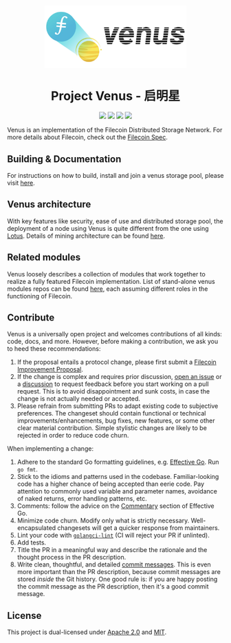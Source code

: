 <p align="center">
  <a href="https://venus.filecoin.io/intro/" title="Filecoin Docs">
    <img src="documentation/images/venus_logo_big2.jpg" alt="Project Venus Logo" width="330" />
  </a>
</p>



<h1 align="center">Project Venus - 启明星</h1>

<p align="center">
 <a href="https://github.com/filecoin-project/venus/actions"><img src="https://github.com/filecoin-project/venus/actions/workflows/build_upload.yml/badge.svg"/></a>
 <a href="https://codecov.io/gh/filecoin-project/venus"><img src="https://codecov.io/gh/filecoin-project/venus/branch/master/graph/badge.svg?token=J5QWYWkgHT"/></a>
 <a href="https://goreportcard.com/report/github.com/filecoin-project/venus"><img src="https://goreportcard.com/badge/github.com/filecoin-project/venus"/></a>
 <a href="https://github.com/filecoin-project/venus/tags"><img src="https://img.shields.io/github/v/tag/filecoin-project/venus"/></a>
  <br>
</p>


Venus is an implementation of the Filecoin Distributed Storage Network. For more details about Filecoin, check out the [Filecoin Spec](https://spec.filecoin.io).

## Building & Documentation

For instructions on how to build, install and join a venus storage pool, please visit [here](https://venus.filecoin.io/intro/).

## Venus architecture

With key features like security, ease of use and distributed storage pool, the deployment of a node using Venus is quite different from the one using [Lotus](https://github.com/filecoin-project/lotus). Details of mining architecture can be found [here](https://venus.filecoin.io/intro/#how-venus-works).

## Related modules

Venus loosely describes a collection of modules that work together to realize a fully featured Filecoin implementation. List of stand-alone venus modules repos can be found [here](https://venus.filecoin.io/intro/#how-venus-works), each assuming different roles in the functioning of Filecoin.

## Contribute

Venus is a universally open project and welcomes contributions of all kinds: code, docs, and more. However, before making a contribution, we ask you to heed these recommendations:

1. If the proposal entails a protocol change, please first submit a [Filecoin Improvement Proposal](https://github.com/filecoin-project/FIPs).
2. If the change is complex and requires prior discussion, [open an issue](https://github.com/filecoin-project/venus/issues) or a [discussion](https://github.com/filecoin-project/venus/discussions) to request feedback before you start working on a pull request. This is to avoid disappointment and sunk costs, in case the change is not actually needed or accepted.
3. Please refrain from submitting PRs to adapt existing code to subjective preferences. The changeset should contain functional or technical improvements/enhancements, bug fixes, new features, or some other clear material contribution. Simple stylistic changes are likely to be rejected in order to reduce code churn.

When implementing a change:

1. Adhere to the standard Go formatting guidelines, e.g. [Effective Go](https://golang.org/doc/effective_go.html). Run `go fmt`.
2. Stick to the idioms and patterns used in the codebase. Familiar-looking code has a higher chance of being accepted than eerie code. Pay attention to commonly used variable and parameter names, avoidance of naked returns, error handling patterns, etc.
3. Comments: follow the advice on the [Commentary](https://golang.org/doc/effective_go.html#commentary) section of Effective Go.
4. Minimize code churn. Modify only what is strictly necessary. Well-encapsulated changesets will get a quicker response from maintainers.
5. Lint your code with [`golangci-lint`](https://golangci-lint.run) (CI will reject your PR if unlinted).
6. Add tests.
7. Title the PR in a meaningful way and describe the rationale and the thought process in the PR description.
8. Write clean, thoughtful, and detailed [commit messages](https://chris.beams.io/posts/git-commit/). This is even more important than the PR description, because commit messages are stored _inside_ the Git history. One good rule is: if you are happy posting the commit message as the PR description, then it's a good commit message.

## License

This project is dual-licensed under [Apache 2.0](https://github.com/filecoin-project/venus/blob/master/LICENSE-APACHE) and [MIT](https://github.com/filecoin-project/venus/blob/master/LICENSE-MIT).
